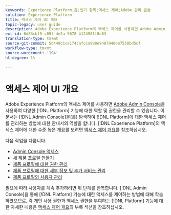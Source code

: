 ```yaml
---
keywords: Experience Platform;홈;인기 항목;액세스 제어;Adobe 관리 콘솔
solution: Experience Platform
title: 액세스 제어 UI 개요
topic-legacy: user guide
description: Adobe Experience Platform의 액세스 제어를 사용하면 Adobe Admin Console을 사용하여 다양한 플랫폼 기능에 대한 역할 및 권한을 관리할 수 있습니다. 이 문서는 Admin Console을 탐색하여 플랫폼에 대한 액세스 제어를 관리하는 방법에 대한 지침으로 제공됩니다.
exl-id: 6d83cbf5-c09f-4e2a-9678-b124981f8e83
translation-type: tm+mt
source-git-commit: 5d449c1ca174cafcca988e9487940eb7550bd5cf
workflow-type: tm+mt
source-wordcount: '194'
ht-degree: 1%

---
```


# 액세스 제어 UI 개요

Adobe Experience Platform의 액세스 제어를 사용하면 [Adobe Admin Console](https://adminconsole.adobe.com)을 사용하여 다양한 [!DNL Platform] 기능에 대한 역할 및 권한을 관리할 수 있습니다. 이 문서는 [!DNL Admin Console]을(를) 탐색하여 [!DNL Platform]에 대한 액세스 제어를 관리하는 방법에 대한 안내서의 역할을 합니다. [!DNL Experience Platform]의 액세스 제어에 대한 수준 높은 개요를 보려면 [액세스 제어 개요](./../home.md)를 참조하십시오.

다음 작업을 다룹니다.

- [Admin Console 액세스](./browse.md)
- [새 제품 프로필 만들기](./create-profile.md)
- [제품 프로필에 대한 권한 관리](./permissions.md)
- [제품 프로필에 대한 세부 정보 및 추가 서비스 관리](./details-and-services.md)
- [제품 프로필의 사용자 관리](./users.md)

필요에 따라 사용자를 계속 추가하려면 위 단계를 반복합니다. [!DNL Admin Console]을 통해 [!DNL Platform] 기능에 대한 액세스를 제어하는 방법에 대해 학습하였으므로, 각 개인 사용 권한과 액세스 권한을 부여하는 [!DNL Platform] 기능에 대한 자세한 내용은 [액세스 제어 개요](../home.md)의 부록 섹션을 참조하십시오.
